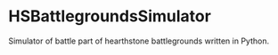 # HSBattlegroundsSimulator
Simulator of battle part of hearthstone battlegrounds written in Python. 
